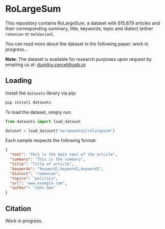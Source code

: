 # RoLargeSum

This repository contains RoLargeSum, a dataset with 615,679 articles and their corresponding summary, title, keywords, topic and dialect (either `romanian` or `moldavian`).

You can read more about the dataset in the following paper: work in progress...

**Note**: The dataset is available for research purposes upon request by emailing us at: dumitru.cercel@upb.ro

## Loading

Install the `datasets` library via pip:

```bash
pip install datasets
```

To load the dataset, simply run:

```Python
from datasets import load_dataset

dataset = load_dataset("avramandrei/rolargesum")
```

Each sample respects the following format:
```json
{
  "text": "This is the main text of the article",
  "summary": "This is the summary",
  "title": "Title of article",
  "keywords": "keyword1,keyword2,keyword3",
  "dialect": "romanian",
  "topics": "politica",
  "url": "www.example.com",
  "author": "John Doe"
}
``` 

## Citation
Work in progress.
